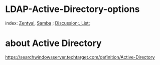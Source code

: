 # LDAP-Active-Directory-options
index: [Zentyal](https://zentyal.com/), [Samba](https://www.samba.org/) ; [Discussion:, List:](https://www.reddit.com/r/sysadmin/comments/4rrk22/alternatives_to_active_directory/d56hjk6/?utm_source=reddit&amp;utm_medium=web2x&amp;context=3)

# about Active Directory
https://searchwindowsserver.techtarget.com/definition/Active-Directory
